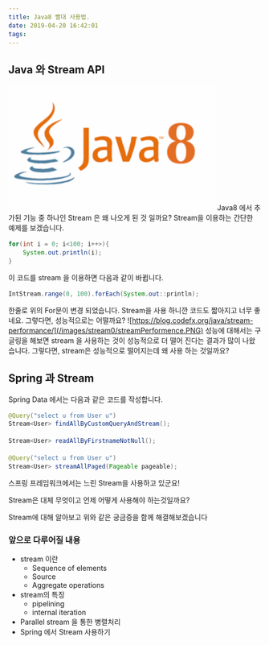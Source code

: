 ```yaml
---
title: Java8 빨대 사용법.
date: 2019-04-20 16:42:01
tags:
---
```


## Java 와 Stream API
![Alt text](/images/stream0/java8.PNG)
Java8 에서 추가된 기능 중 하나인 Stream 은 왜 나오게 된 것 일까요?
Stream을 이용하는 간단한 예제를 보겠습니다.
```java
for(int i = 0; i<100; i++>){
    System.out.println(i);
}
```
이 코드를 stream 을 이용하면 다음과 같이 바뀝니다.
```java
IntStream.range(0, 100).forEach(System.out::println);
```
한줄로 위의 For문이 변경 되었습니다. Stream을 사용 하니깐 코드도 짧아지고 너무 좋네요.
그렇다면, 성능적으로는 어떨까요?
![https://blog.codefx.org/java/stream-performance/](/images/stream0/streamPerformence.PNG)
성능에 대해서는 구글링을 해보면 stream 을 사용하는 것이 성능적으로 더 떨어 진다는 결과가 많이 나왔습니다.
그렇다면, stream은 성능적으로 떨어지는데 왜 사용 하는 것일까요?
## Spring 과 Stream
Spring Data 에서는 다음과 같은 코드를 작성합니다.
```java
@Query("select u from User u")
Stream<User> findAllByCustomQueryAndStream();

Stream<User> readAllByFirstnameNotNull();

@Query("select u from User u")
Stream<User> streamAllPaged(Pageable pageable);
```
스프링 프레임워크에서는 느린 Stream을 사용하고 있군요!

Stream은 대체 무엇이고 언제 어떻게 사용해야 하는것일까요?

Stream에 대해 알아보고 위와 같은 궁금증을 함께 해결해보겠습니다

### 앞으로 다루어질 내용
- stream 이란
   - Sequence of elements
   - Source
   - Aggregate operations
- stream의 특징
   - pipelining
   - internal iteration
- Parallel stream 을 통한 병렬처리
- Spring 에서 Stream 사용하기